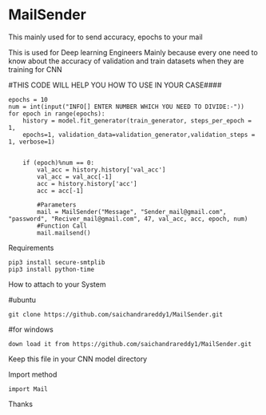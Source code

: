# MailSender
This mainly used for to send accuracy, epochs to your mail 


This is used for Deep learning Engineers Mainly because every one need to know about the accuracy of validation and train datasets when they are training for CNN 


#THIS CODE WILL HELP YOU HOW TO USE IN YOUR CASE####

	epochs = 10
	num = int(input("INFO[] ENTER NUMBER WHICH YOU NEED TO DIVIDE:-"))
	for epoch in range(epochs):
		history = model.fit_generator(train_generator, steps_per_epoch = 1,
		epochs=1, validation_data=validation_generator,validation_steps = 1, verbose=1)


		if (epoch)%num == 0:
			val_acc = history.history['val_acc']
			val_acc = val_acc[-1]
			acc = history.history['acc']
			acc = acc[-1]
			
			#Parameters
			mail = MailSender("Message", "Sender_mail@gmail.com", "password", "Reciver_mail@gmail.com", 47, val_acc, acc, epoch, num) 
			#Function Call
			mail.mailsend()
			
			
			
Requirements

	pip3 install secure-smtplib
	pip3 install python-time
	

How to attach to your System

#ubuntu

	git clone https://github.com/saichandrareddy1/MailSender.git
	
#for windows

	down load it from https://github.com/saichandrareddy1/MailSender.git
	
Keep this file in your CNN model directory

Import method 

	import Mail

Thanks
	
